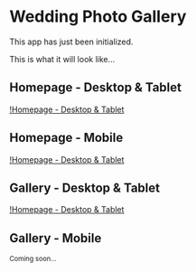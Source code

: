 # Wedding Photo Gallery

This app has just been initialized.

This is what it will look like... 

## Homepage - Desktop & Tablet
[!Homepage - Desktop & Tablet](./docs/TumultyEverAfter-IpadDesktop-Home.png)

## Homepage - Mobile
[!Homepage - Desktop & Tablet](./docs/TumultyEverAfter-Mobile-Gallery.png)

## Gallery - Desktop & Tablet
[!Homepage - Desktop & Tablet](./docs/TumultyEverAfter-IpadDesktop-Gallery.png)


## Gallery - Mobile
<sup>Coming soon...</sup>